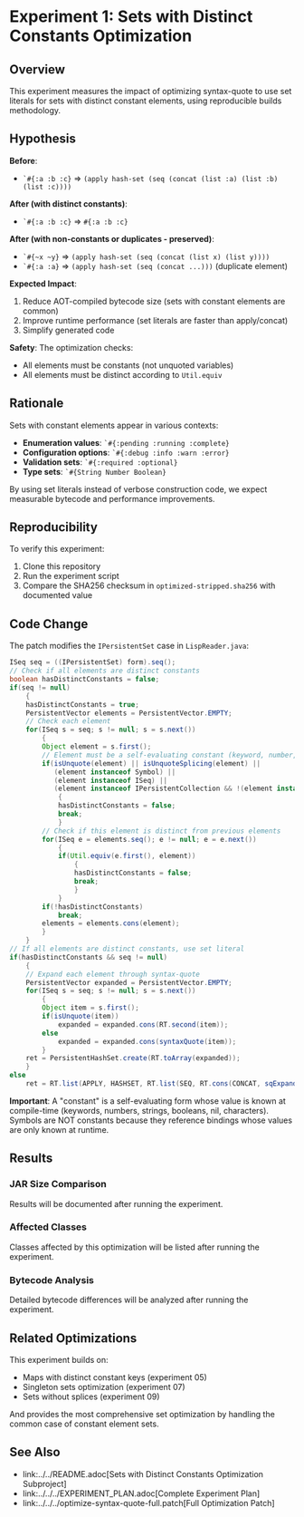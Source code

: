 # Experiment 1: Sets with Distinct Constants Optimization

## Overview

This experiment measures the impact of optimizing syntax-quote to use set literals for sets with distinct constant elements, using reproducible builds methodology.

## Hypothesis

**Before**: 
- `` `#{:a :b :c} `` => `(apply hash-set (seq (concat (list :a) (list :b) (list :c))))`

**After (with distinct constants)**: 
- `` `#{:a :b :c} `` => `#{:a :b :c}`

**After (with non-constants or duplicates - preserved)**:
- `` `#{~x ~y} `` => `(apply hash-set (seq (concat (list x) (list y))))`
- `` `#{:a :a} `` => `(apply hash-set (seq (concat ...)))` (duplicate element)

**Expected Impact**: 
1. Reduce AOT-compiled bytecode size (sets with constant elements are common)
2. Improve runtime performance (set literals are faster than apply/concat)
3. Simplify generated code

**Safety**: The optimization checks:
- All elements must be constants (not unquoted variables)
- All elements must be distinct according to `Util.equiv`

## Rationale

Sets with constant elements appear in various contexts:
- **Enumeration values**: `` `#{:pending :running :complete} ``
- **Configuration options**: `` `#{:debug :info :warn :error} ``
- **Validation sets**: `` `#{:required :optional} ``
- **Type sets**: `` `#{String Number Boolean} ``

By using set literals instead of verbose construction code, we expect measurable bytecode and performance improvements.

## Reproducibility

To verify this experiment:
1. Clone this repository
2. Run the experiment script
3. Compare the SHA256 checksum in `optimized-stripped.sha256` with documented value

## Code Change

The patch modifies the `IPersistentSet` case in `LispReader.java`:

```java
ISeq seq = ((IPersistentSet) form).seq();
// Check if all elements are distinct constants
boolean hasDistinctConstants = false;
if(seq != null)
    {
    hasDistinctConstants = true;
    PersistentVector elements = PersistentVector.EMPTY;
    // Check each element
    for(ISeq s = seq; s != null; s = s.next())
        {
        Object element = s.first();
        // Element must be a self-evaluating constant (keyword, number, string, boolean, nil, char)
        if(isUnquote(element) || isUnquoteSplicing(element) ||
           (element instanceof Symbol) ||
           (element instanceof ISeq) ||
           (element instanceof IPersistentCollection && !(element instanceof Keyword)))
            {
            hasDistinctConstants = false;
            break;
            }
        // Check if this element is distinct from previous elements
        for(ISeq e = elements.seq(); e != null; e = e.next())
            {
            if(Util.equiv(e.first(), element))
                {
                hasDistinctConstants = false;
                break;
                }
            }
        if(!hasDistinctConstants)
            break;
        elements = elements.cons(element);
        }
    }
// If all elements are distinct constants, use set literal
if(hasDistinctConstants && seq != null)
    {
    // Expand each element through syntax-quote
    PersistentVector expanded = PersistentVector.EMPTY;
    for(ISeq s = seq; s != null; s = s.next())
        {
        Object item = s.first();
        if(isUnquote(item))
            expanded = expanded.cons(RT.second(item));
        else
            expanded = expanded.cons(syntaxQuote(item));
        }
    ret = PersistentHashSet.create(RT.toArray(expanded));
    }
else
    ret = RT.list(APPLY, HASHSET, RT.list(SEQ, RT.cons(CONCAT, sqExpandList(seq))));
```

**Important**: A "constant" is a self-evaluating form whose value is known at compile-time (keywords, numbers, strings, booleans, nil, characters). Symbols are NOT constants because they reference bindings whose values are only known at runtime.

## Results

### JAR Size Comparison

Results will be documented after running the experiment.

### Affected Classes

Classes affected by this optimization will be listed after running the experiment.

### Bytecode Analysis

Detailed bytecode differences will be analyzed after running the experiment.

## Related Optimizations

This experiment builds on:
- Maps with distinct constant keys (experiment 05)
- Singleton sets optimization (experiment 07)
- Sets without splices (experiment 09)

And provides the most comprehensive set optimization by handling the common case of constant element sets.

## See Also

- link:../../README.adoc[Sets with Distinct Constants Optimization Subproject]
- link:../../../EXPERIMENT_PLAN.adoc[Complete Experiment Plan]
- link:../../../optimize-syntax-quote-full.patch[Full Optimization Patch]
